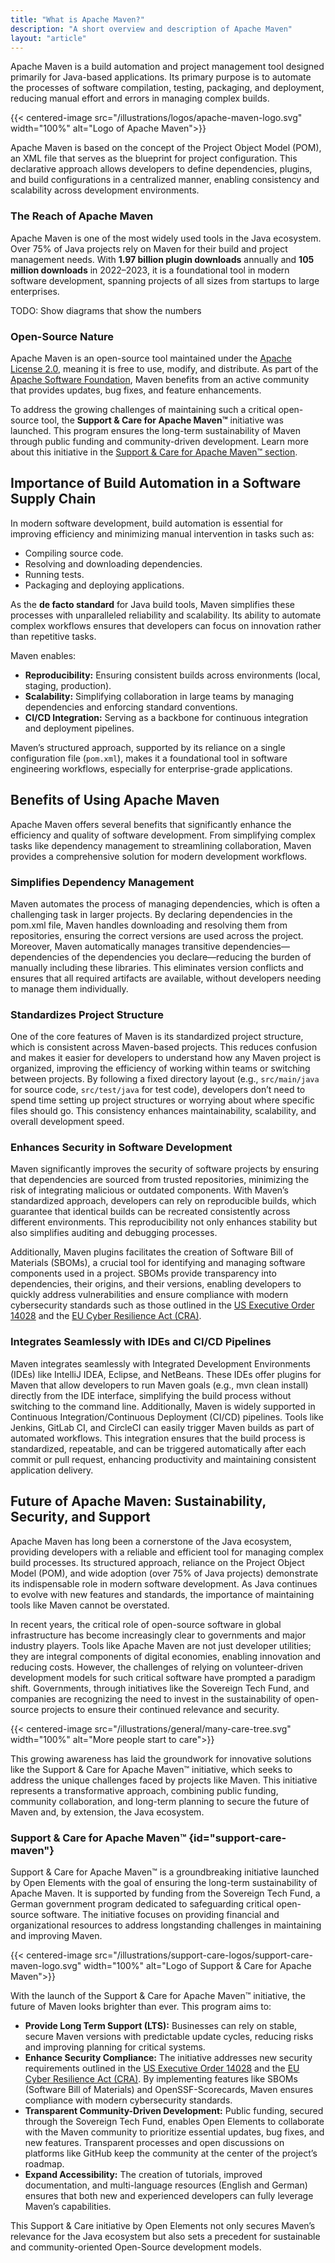 ```yaml
---
title: "What is Apache Maven?"
description: "A short overview and description of Apache Maven"
layout: "article"
---
```

Apache Maven is a build automation and project management tool designed primarily for Java-based applications.
Its primary purpose is to automate the processes of software compilation, testing, packaging, and deployment, reducing manual effort and errors in managing complex builds.

{{< centered-image src="/illustrations/logos/apache-maven-logo.svg" width="100%" alt="Logo of Apache Maven">}}

Apache Maven is based on the concept of the Project Object Model (POM), an XML file that serves as the blueprint for project configuration.
This declarative approach allows developers to define dependencies, plugins, and build configurations in a centralized manner, enabling consistency and scalability across development environments.

### The Reach of Apache Maven
Apache Maven is one of the most widely used tools in the Java ecosystem.
Over 75% of Java projects rely on Maven for their build and project management needs.
With **1.97 billion plugin downloads** annually and **105 million downloads** in 2022–2023, it is a foundational tool in modern software development, spanning projects of all sizes from startups to large enterprises.

TODO: Show diagrams that show the numbers

### Open-Source Nature
Apache Maven is an open-source tool maintained under the [Apache License 2.0](https://www.apache.org/licenses/LICENSE-2.0), meaning it is free to use, modify, and distribute.
As part of the [Apache Software Foundation](https://www.apache.org), Maven benefits from an active community that provides updates, bug fixes, and feature enhancements.

To address the growing challenges of maintaining such a critical open-source tool, the **Support & Care for Apache Maven™** initiative was launched.
This program ensures the long-term sustainability of Maven through public funding and community-driven development.
Learn more about this initiative in the [Support & Care for Apache Maven™ section](#support-care-maven).

## Importance of Build Automation in a Software Supply Chain
In modern software development, build automation is essential for improving efficiency and minimizing manual intervention in tasks such as:

- Compiling source code.
- Resolving and downloading dependencies.
- Running tests.
- Packaging and deploying applications.

As the **de facto standard** for Java build tools, Maven simplifies these processes with unparalleled reliability and scalability.
Its ability to automate complex workflows ensures that developers can focus on innovation rather than repetitive tasks.

Maven enables:

- **Reproducibility:** Ensuring consistent builds across environments (local, staging, production).
- **Scalability:** Simplifying collaboration in large teams by managing dependencies and enforcing standard conventions.
- **CI/CD Integration:** Serving as a backbone for continuous integration and deployment pipelines.

Maven’s structured approach, supported by its reliance on a single configuration file (`pom.xml`), makes it a foundational tool in software engineering workflows, especially for enterprise-grade applications.

## Benefits of Using Apache Maven
Apache Maven offers several benefits that significantly enhance the efficiency and quality of software development.
From simplifying complex tasks like dependency management to streamlining collaboration, Maven provides a comprehensive solution for modern development workflows.

### Simplifies Dependency Management
Maven automates the process of managing dependencies, which is often a challenging task in larger projects.
By declaring dependencies in the pom.xml file, Maven handles downloading and resolving them from repositories, ensuring the correct versions are used across the project.
Moreover, Maven automatically manages transitive dependencies—dependencies of the dependencies you declare—reducing the burden of manually including these libraries.
This eliminates version conflicts and ensures that all required artifacts are available, without developers needing to manage them individually.

### Standardizes Project Structure
One of the core features of Maven is its standardized project structure, which is consistent across Maven-based projects.
This reduces confusion and makes it easier for developers to understand how any Maven project is organized, improving the efficiency of working within teams or switching between projects.
By following a fixed directory layout (e.g., `src/main/java` for source code, `src/test/java` for test code), developers don’t need to spend time setting up project structures or worrying about where specific files should go.
This consistency enhances maintainability, scalability, and overall development speed.

### Enhances Security in Software Development
Maven significantly improves the security of software projects by ensuring that dependencies are sourced from trusted repositories, minimizing the risk of integrating malicious or outdated components.
With Maven’s standardized approach, developers can rely on reproducible builds, which guarantee that identical builds can be recreated consistently across different environments.
This reproducibility not only enhances stability but also simplifies auditing and debugging processes.

Additionally, Maven plugins facilitates the creation of Software Bill of Materials (SBOMs), a crucial tool for identifying and managing software components used in a project.
SBOMs provide transparency into dependencies, their origins, and their versions, enabling developers to quickly address vulnerabilities and ensure compliance with modern
cybersecurity standards such as those outlined in the [US Executive Order 14028](https://www.whitehouse.gov/briefing-room/presidential-actions/2021/05/12/executive-order-on-improving-the-nations-cybersecurity/)
and the [EU Cyber Resilience Act (CRA)](https://digital-strategy.ec.europa.eu/en/policies/cyber-resilience-act).

### Integrates Seamlessly with IDEs and CI/CD Pipelines
Maven integrates seamlessly with Integrated Development Environments (IDEs) like IntelliJ IDEA, Eclipse, and NetBeans.
These IDEs offer plugins for Maven that allow developers to run Maven goals (e.g., mvn clean install) directly from the IDE interface, simplifying the build process without switching to the command line.
Additionally, Maven is widely supported in Continuous Integration/Continuous Deployment (CI/CD) pipelines.
Tools like Jenkins, GitLab CI, and CircleCI can easily trigger Maven builds as part of automated workflows.
This integration ensures that the build process is standardized, repeatable, and can be triggered automatically after each commit or pull request, enhancing productivity and maintaining consistent application delivery.

## Future of Apache Maven: Sustainability, Security, and Support

Apache Maven has long been a cornerstone of the Java ecosystem, providing developers with a reliable and efficient tool for managing complex build processes.
Its structured approach, reliance on the Project Object Model (POM), and wide adoption (over 75% of Java projects) demonstrate its indispensable role in modern software development.
As Java continues to evolve with new features and standards, the importance of maintaining tools like Maven cannot be overstated.

In recent years, the critical role of open-source software in global infrastructure has become increasingly clear to governments and major industry players.
Tools like Apache Maven are not just developer utilities; they are integral components of digital economies, enabling innovation and reducing costs.
However, the challenges of relying on volunteer-driven development models for such critical software have prompted a paradigm shift.
Governments, through initiatives like the Sovereign Tech Fund, and companies are recognizing the need to invest in the sustainability of open-source projects to ensure their continued relevance and security.

{{< centered-image src="/illustrations/general/many-care-tree.svg" width="100%" alt="More people start to care">}}

This growing awareness has laid the groundwork for innovative solutions like the Support & Care for Apache Maven™ initiative, which seeks to address the unique challenges faced by projects like Maven.
This initiative represents a transformative approach, combining public funding, community collaboration, and long-term planning to secure the future of Maven and, by extension, the Java ecosystem.

### Support & Care for Apache Maven™ {id="support-care-maven"}

Support & Care for Apache Maven™ is a groundbreaking initiative launched by Open Elements with the goal of ensuring the long-term sustainability of Apache Maven.
It is supported by funding from the Sovereign Tech Fund, a German government program dedicated to safeguarding critical open-source software.
The initiative focuses on providing financial and organizational resources to address longstanding challenges in maintaining and improving Maven.

{{< centered-image src="/illustrations/support-care-logos/support-care-maven-logo.svg" width="100%" alt="Logo of Support & Care for Apache Maven">}}

With the launch of the Support & Care for Apache Maven™ initiative, the future of Maven looks brighter than ever. This program aims to:

- **Provide Long Term Support (LTS):** Businesses can rely on stable, secure Maven versions with predictable update cycles, reducing risks and improving planning for critical systems.
- **Enhance Security Compliance:** The initiative addresses new security requirements outlined in the
  [US Executive Order 14028](https://www.whitehouse.gov/briefing-room/presidential-actions/2021/05/12/executive-order-on-improving-the-nations-cybersecurity/)
  and the [EU Cyber Resilience Act (CRA)](https://digital-strategy.ec.europa.eu/en/policies/cyber-resilience-act).
  By implementing features like SBOMs (Software Bill of Materials) and OpenSSF-Scorecards, Maven ensures compliance with modern cybersecurity standards.
- **Transparent Community-Driven Development:** Public funding, secured through the Sovereign Tech Fund, enables Open Elements to collaborate with the Maven community to prioritize essential updates,
  bug fixes, and new features. Transparent processes and open discussions on platforms like GitHub keep the community at the center of the project’s roadmap.
- **Expand Accessibility:** The creation of tutorials, improved documentation, and multi-language resources (English and German) ensures that both new and experienced developers can
  fully leverage Maven’s capabilities.

This Support & Care initiative by Open Elements not only secures Maven’s relevance for the Java ecosystem but also sets a precedent for sustainable and community-oriented Open-Source development models.